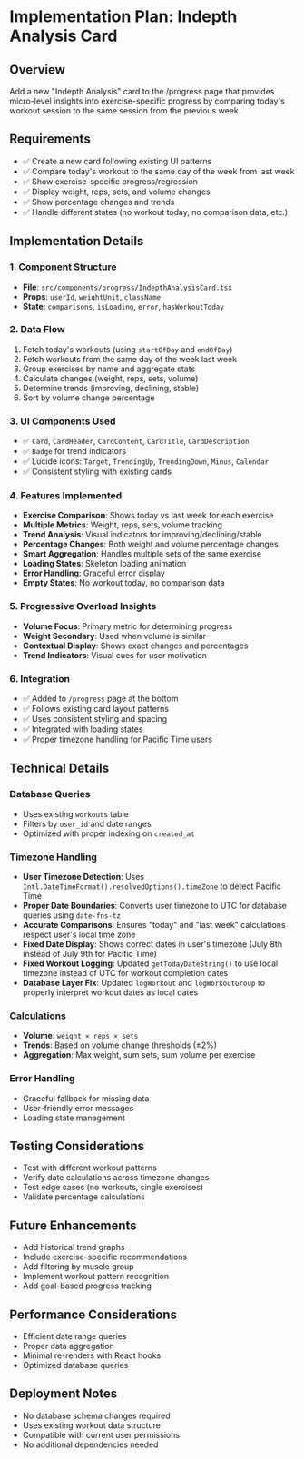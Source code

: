 # Implementation Plan: Indepth Analysis Card

## Overview
Add a new "Indepth Analysis" card to the /progress page that provides micro-level insights into exercise-specific progress by comparing today's workout session to the same session from the previous week.

## Requirements
- ✅ Create a new card following existing UI patterns
- ✅ Compare today's workout to the same day of the week from last week
- ✅ Show exercise-specific progress/regression
- ✅ Display weight, reps, sets, and volume changes
- ✅ Show percentage changes and trends
- ✅ Handle different states (no workout today, no comparison data, etc.)

## Implementation Details

### 1. Component Structure
- **File**: `src/components/progress/IndepthAnalysisCard.tsx`
- **Props**: `userId`, `weightUnit`, `className`
- **State**: `comparisons`, `isLoading`, `error`, `hasWorkoutToday`

### 2. Data Flow
1. Fetch today's workouts (using `startOfDay` and `endOfDay`)
2. Fetch workouts from the same day of the week last week
3. Group exercises by name and aggregate stats
4. Calculate changes (weight, reps, sets, volume)
5. Determine trends (improving, declining, stable)
6. Sort by volume change percentage

### 3. UI Components Used
- ✅ `Card`, `CardHeader`, `CardContent`, `CardTitle`, `CardDescription`
- ✅ `Badge` for trend indicators
- ✅ Lucide icons: `Target`, `TrendingUp`, `TrendingDown`, `Minus`, `Calendar`
- ✅ Consistent styling with existing cards

### 4. Features Implemented
- **Exercise Comparison**: Shows today vs last week for each exercise
- **Multiple Metrics**: Weight, reps, sets, volume tracking
- **Trend Analysis**: Visual indicators for improving/declining/stable
- **Percentage Changes**: Both weight and volume percentage changes
- **Smart Aggregation**: Handles multiple sets of the same exercise
- **Loading States**: Skeleton loading animation
- **Error Handling**: Graceful error display
- **Empty States**: No workout today, no comparison data

### 5. Progressive Overload Insights
- **Volume Focus**: Primary metric for determining progress
- **Weight Secondary**: Used when volume is similar
- **Contextual Display**: Shows exact changes and percentages
- **Trend Indicators**: Visual cues for user motivation

### 6. Integration
- ✅ Added to `/progress` page at the bottom
- ✅ Follows existing card layout patterns
- ✅ Uses consistent styling and spacing
- ✅ Integrated with loading states
- ✅ Proper timezone handling for Pacific Time users

## Technical Details

### Database Queries
- Uses existing `workouts` table
- Filters by `user_id` and date ranges
- Optimized with proper indexing on `created_at`

### Timezone Handling
- **User Timezone Detection**: Uses `Intl.DateTimeFormat().resolvedOptions().timeZone` to detect Pacific Time
- **Proper Date Boundaries**: Converts user timezone to UTC for database queries using `date-fns-tz`
- **Accurate Comparisons**: Ensures "today" and "last week" calculations respect user's local time zone
- **Fixed Date Display**: Shows correct dates in user's timezone (July 8th instead of July 9th for Pacific Time)
- **Fixed Workout Logging**: Updated `getTodayDateString()` to use local timezone instead of UTC for workout completion dates
- **Database Layer Fix**: Updated `logWorkout` and `logWorkoutGroup` to properly interpret workout dates as local dates

### Calculations
- **Volume**: `weight × reps × sets`
- **Trends**: Based on volume change thresholds (±2%)
- **Aggregation**: Max weight, sum sets, sum volume per exercise

### Error Handling
- Graceful fallback for missing data
- User-friendly error messages
- Loading state management

## Testing Considerations
- Test with different workout patterns
- Verify date calculations across timezone changes
- Test edge cases (no workouts, single exercises)
- Validate percentage calculations

## Future Enhancements
- Add historical trend graphs
- Include exercise-specific recommendations
- Add filtering by muscle group
- Implement workout pattern recognition
- Add goal-based progress tracking

## Performance Considerations
- Efficient date range queries
- Proper data aggregation
- Minimal re-renders with React hooks
- Optimized database queries

## Deployment Notes
- No database schema changes required
- Uses existing workout data structure
- Compatible with current user permissions
- No additional dependencies needed 